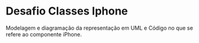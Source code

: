 # Desafio Classes Iphone

Modelagem e diagramação da representação em UML e Código no que se refere ao componente iPhone.

